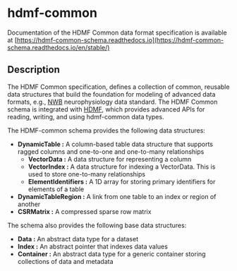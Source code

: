 # hdmf-common

Documentation of the HDMF Common data format specification is available at [https://hdmf-common-schema.readthedocs.io](https://hdmf-common-schema.readthedocs.io/en/stable/)

## Description

The HDMF Common specification, defines a collection of common, reusable data structures 
that build the foundation for modeling of advanced data formats, e.g., [NWB](https://www.nwb.org/) 
neurophysiology data standard. The HDMF Common schema is integrated with [HDMF](https://github.com/hdmf-dev/hdmf),
which provides advanced APIs for reading, writing, and using hdmf-common data types. 

The HDMF-common schema provides the following data structures:

- **DynamicTable :** A column-based table data structure that supports ragged columns and one-to-one and one-to-many relationships
  - **VectorData :** A data structure for representing a column
  - **VectorIndex :** A data structure for indexing a VectorData. This is used to store one-to-many relationships
  - **ElementIdentifiers :** A 1D array for storing primary identifiers for elements of a table
- **DynamicTableRegion :** A link from one table to an index or region of another
- **CSRMatrix :** A compressed sparse row matrix

The schema also provides the following base data structures:

- **Data :** An abstract data type for a dataset
- **Index :** An abstract pointer that indexes data values
- **Container :** An abstract data type for a generic container storing collections of data and metadata
